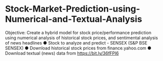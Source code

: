 # Stock-Market-Prediction-using-Numerical-and-Textual-Analysis
Objective: Create a hybrid model for stock price/performance prediction
using numerical analysis of historical stock prices, and sentimental analysis of
news headlines
● Stock to analyze and predict - SENSEX (S&P BSE SENSEX)
● Download historical stock prices from finance.yahoo.com
● Download textual (news) data from https://bit.ly/36fFPI6
